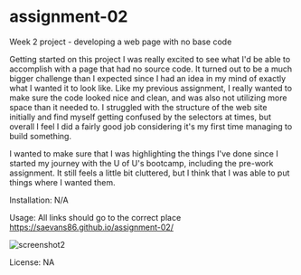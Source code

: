# assignment-02
Week 2 project - developing a web page with no base code


Getting started on this project I was really excited to see what I'd be able to accomplish with a page that had no source code. It turned out to be a much bigger challenge than I expected since I had an idea in my mind of exactly what I wanted it to look like. Like my previous assignment, I really wanted to make sure the code looked
nice and clean, and was also not utilizing more space than it needed to. I struggled with the structure of the web site initially and find myself getting confused by the selectors at times, but overall I feel I did a fairly good job considering it's my first time managing to build something. 

I wanted to make sure that I was highlighting the things I've done since I started my journey with the U of U's bootcamp, including the pre-work assignment.
It still feels a little bit cluttered, but I think that I was able to put things where I wanted them. 


Installation:
N/A

Usage:
All links should go to the correct place 
https://saevans86.github.io/assignment-02/

![screenshot2](https://github.com/saevans86/assignment-02/assets/130856120/eeeb33f9-7f93-4444-b4a1-cd087b96e9ae)

License: NA

